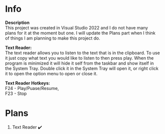 ﻿# Info
**Description**<br>
This project was created in Visual Studio 2022 and I do not have many plans for it at the moment but one. 
I will update the Plans part when I think of things I am planning to make this project do.

**Text Reader:**<br>
The text reader allows you to listen to the text that is in the clipboard. 
To use it just copy what text you would like to listen to then press play.
When the program is minimized it will hide it self from the taskbar and show itself in the System Tray.
Double click it in the System Tray will open it, or right click it to open the option menu to open or close it.

**Text Reader Hotkeys:**<br>
F24 - Play/Puase/Resume,<br>
F23 - Stop

# Plans
1) Text Reader ✔️